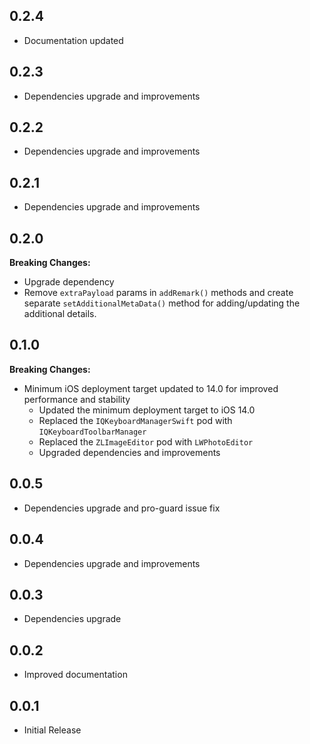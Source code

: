 ## 0.2.4

* Documentation updated

## 0.2.3

* Dependencies upgrade and improvements

## 0.2.2

* Dependencies upgrade and improvements

## 0.2.1

* Dependencies upgrade and improvements

## 0.2.0
**Breaking Changes:**
* Upgrade dependency
* Remove `extraPayload` params in `addRemark()` methods and create separate `setAdditionalMetaData()` method for adding/updating the additional details.

## 0.1.0

**Breaking Changes:**

* Minimum iOS deployment target updated to 14.0 for improved performance and stability
    * Updated the minimum deployment target to iOS 14.0
    * Replaced the `IQKeyboardManagerSwift` pod with `IQKeyboardToolbarManager`
    * Replaced the `ZLImageEditor` pod with `LWPhotoEditor`
    * Upgraded dependencies and improvements

## 0.0.5

* Dependencies upgrade and pro-guard issue fix

## 0.0.4

* Dependencies upgrade and improvements

## 0.0.3

* Dependencies upgrade

## 0.0.2

* Improved documentation

## 0.0.1

* Initial Release
